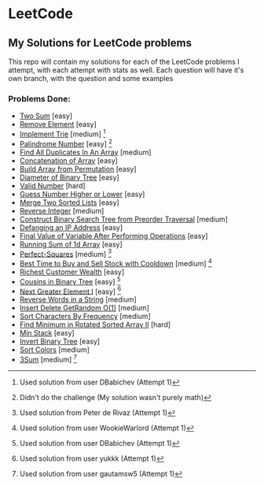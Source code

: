 # LeetCode
## My Solutions for LeetCode problems

  This repo will contain my solutions for each of the LeetCode problems I attempt, with each attempt with stats as well.
Each question will have it's own branch, with the question and some examples

### Problems Done:
  - [Two Sum](https://github.com/theLittleBigZ/LeetCode/tree/Two-Sum) [easy]
  - [Remove Element](https://github.com/theLittleBigZ/LeetCode/tree/Remove-Element) [easy]
  - [Implement Trie](https://github.com/theLittleBigZ/LeetCode/tree/Implement-Trie) [medium] [^1]
  - [Palindrome Number](https://github.com/theLittleBigZ/LeetCode/tree/Palindrome-Number) [easy] [^2]
  - [Find All Duplicates In An Array](https://github.com/theLittleBigZ/LeetCode/tree/Find-All-Duplicates-In-An-Array) [medium]
  - [Concatenation of Array](https://github.com/theLittleBigZ/LeetCode/tree/Concatenation-of-Array) [easy]
  - [Build Array from Permutation](https://github.com/theLittleBigZ/LeetCode/tree/Build-Array-from-Permutation) [easy]
  - [Diameter of Binary Tree](https://github.com/theLittleBigZ/LeetCode/tree/Diameter-of-Binary-Tree) [easy]
  - [Valid Number](https://github.com/theLittleBigZ/LeetCode/tree/Valid-Number) [hard]
  - [Guess Number Higher or Lower](https://github.com/theLittleBigZ/LeetCode/tree/Guess-Number-Higher-or-Lower) [easy]
  - [Merge Two Sorted Lists](https://github.com/theLittleBigZ/LeetCode/tree/Merge-Two-Sorted-Lists) [easy]
  - [Reverse Integer](https://github.com/theLittleBigZ/LeetCode/tree/Reverse-Integer) [medium]
  - [Construct Binary Search Tree from Preorder Traversal](https://github.com/theLittleBigZ/LeetCode/tree/Construct-Binary-Search-Tree-from-Preorder-Traversal) [medium]
  - [Defanging an IP Address](https://github.com/theLittleBigZ/LeetCode/tree/Defanging-an-IP-Address) [easy]
  - [Final Value of Variable After Performing Operations](https://github.com/theLittleBigZ/LeetCode/tree/Final-Value-of-Variable-After-Performing-Operations) [easy]
  - [Running Sum of 1d Array](https://github.com/theLittleBigZ/LeetCode/tree/Running-Sum-of-1d-Array) [easy]
  - [Perfect-Squares](https://github.com/theLittleBigZ/LeetCode/tree/Perfect-Squares) [medium] [^3]
  - [Best Time to Buy and Sell Stock with Cooldown](https://github.com/theLittleBigZ/LeetCode/tree/Best-Time-to-Buy-and-Sell-Stock-with-Cooldown) [medium] [^4]
  - [Richest Customer Wealth](https://github.com/theLittleBigZ/LeetCode/tree/Richest-Customer-Wealth) [easy]
  - [Cousins in Binary Tree](https://github.com/theLittleBigZ/LeetCode/tree/Cousins-in-Binary-Tree) [easy] [^5]
  - [Next Greater Element I](https://github.com/theLittleBigZ/LeetCode/tree/Next-Greater-Element-I) [easy] [^6]
  - [Reverse Words in a String](https://github.com/theLittleBigZ/LeetCode/tree/Reverse-Words-in-a-String) [medium]
  - [Insert Delete GetRandom O(1)](https://github.com/theLittleBigZ/LeetCode/tree/Insert-Delete-GetRandom-O(1)) [medium]
  - [Sort Characters By Frequency](https://github.com/theLittleBigZ/LeetCode/tree/Sort-Characters-By-Frequency) [medium]
  - [Find Minimum in Rotated Sorted Array II](https://github.com/theLittleBigZ/LeetCode/tree/Find-Minimum-in-Rotated-Sorted-Array-II) [hard]
  - [Min Stack](https://github.com/theLittleBigZ/LeetCode/tree/Min-Stack) [easy]
  - [Invert Binary Tree](https://github.com/theLittleBigZ/LeetCode/tree/Invert-Binary-Tree) [easy]
  - [Sort Colors](https://github.com/theLittleBigZ/LeetCode/tree/Sort-Colors) [medium]
  - [3Sum](https://github.com/theLittleBigZ/LeetCode/tree/3Sum) [medium] [^7]

[^1]: Used solution from user DBabichev (Attempt 1)
[^2]: Didn't do the challenge (My solution wasn't purely math)
[^3]: Used solution from Peter de Rivaz (Attempt 1)
[^4]: Used solution from user WookieWarlord (Attempt 1)
[^5]: Used solution from user DBabichev (Attempt 1) 
[^6]: Used solution from user yukkk (Attempt 1)
[^7]: Used solution from user gautamsw5 (Attempt 1)
